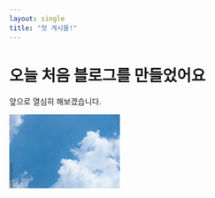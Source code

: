 ```yaml
---
layout: single
title: "첫 게시물!"
---
```


# 오늘 처음 블로그를 만들었어요

앞으로 열심히 해보겠습니다.

<img src="../assets/images/sky.jpg" alt="Sky Image" width="200">
